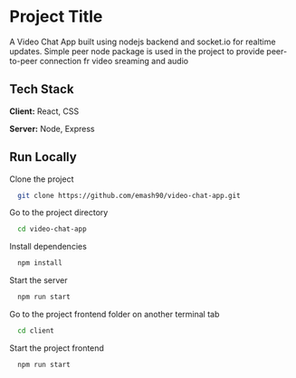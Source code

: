
# Project Title

A Video Chat App built using nodejs backend and socket.io for realtime updates. Simple peer node package is used in the project to provide peer-to-peer connection fr video sreaming and audio



## Tech Stack

**Client:** React, CSS

**Server:** Node, Express



## Run Locally

Clone the project

```bash
  git clone https://github.com/emash90/video-chat-app.git
```

Go to the project directory

```bash
  cd video-chat-app
```

Install dependencies

```bash
  npm install
```

Start the server

```bash
  npm run start
```
Go to the project frontend folder on another terminal tab

```bash
  cd client
```
Start the project frontend

```bash
  npm run start
```


